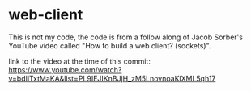 # web-client

This is not my code, the code is from a follow along of Jacob Sorber's YouTube video called "How to build a web client? (sockets)".

link to the video at the time of this commit: https://www.youtube.com/watch?v=bdIiTxtMaKA&list=PL9IEJIKnBJjH_zM5LnovnoaKlXML5qh17
